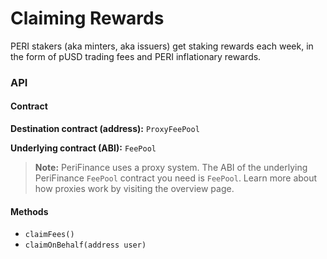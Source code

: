 # Claiming Rewards

PERI stakers \(aka minters, aka issuers\) get staking rewards each week, in the form of pUSD  trading fees and PERI  inflationary rewards.

### API <a id="api"></a>

#### Contract <a id="contract"></a>

**Destination contract \(address\):** `ProxyFeePool`

**Underlying contract \(ABI\):** `FeePool`

> **Note:** PeriFinance  uses a proxy system. The ABI of the underlying PeriFinance `FeePool` contract you need is `FeePool`. Learn more about how proxies work by visiting the overview page.

#### Methods <a id="methods"></a>

* `claimFees()`
* `claimOnBehalf(address user)`

